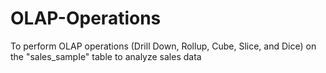 # OLAP-Operations
To perform OLAP operations (Drill Down, Rollup, Cube, Slice, and Dice) on the "sales_sampIe" table to analyze sales data
